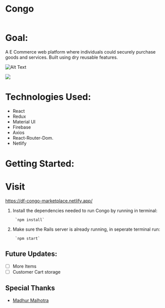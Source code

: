 # Congo


![]()




# Goal:
A E Commerce web platform where individuals could securely purchase goods and services. Built using dry reusable features. 




![Alt Text](https://imgflip.com/gif/5n3r21)


![](https://imgflip.com/gif/5n3r21)


# Technologies Used:
- React
- Redux
- Material UI
- Firebase
- Axios
- React-Router-Dom.
- Netlify

# Getting Started:
# Visit 
 https://df-congo-marketplace.netlify.app/


1. Install the dependencies needed to run Congo by running in terminal:

        `npm install`

2. Make sure the Rails server is already running, in seperate terminal run:
 
        `npm start`
        
    
## Future Updates:

- [ ] More Items
- [ ] Customer Cart storage

## Special Thanks
* [Madhur Malhotra](https://www.linkedin.com/in/madhurxyz/)
